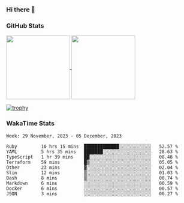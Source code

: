 ### Hi there 👋

### GitHub Stats

<a href="https://github.com/anuraghazra/github-readme-stats">
  <img align="center" height="170px" src="https://github-readme-stats.vercel.app/api/top-langs/?username=tksfjt1024&layout=compact&count_private=true&show_icons=true&show_icons=true&theme=graywhite" />
</a>
<a href="https://github.com/anuraghazra/github-readme-stats">
  <img align="center" height="170px" src="https://github-readme-stats.vercel.app/api?username=tksfjt1024&count_private=true&show_icons=true&show_icons=true&theme=graywhite" />
</a>

[![trophy](https://github-profile-trophy.vercel.app/?username=tksfjt1024)](https://github.com/ryo-ma/github-profile-trophy)

### WakaTime Stats

<!--START_SECTION:waka-->
```text
Week: 29 November, 2023 - 05 December, 2023

Ruby         10 hrs 15 mins  █████████████░░░░░░░░░░░░   52.57 % 
YAML         5 hrs 35 mins   ███████░░░░░░░░░░░░░░░░░░   28.63 % 
TypeScript   1 hr 39 mins    ██░░░░░░░░░░░░░░░░░░░░░░░   08.48 % 
Terraform    59 mins         █▒░░░░░░░░░░░░░░░░░░░░░░░   05.05 % 
Other        23 mins         ▓░░░░░░░░░░░░░░░░░░░░░░░░   02.04 % 
Slim         12 mins         ▒░░░░░░░░░░░░░░░░░░░░░░░░   01.03 % 
Bash         8 mins          ▒░░░░░░░░░░░░░░░░░░░░░░░░   00.74 % 
Markdown     6 mins          ░░░░░░░░░░░░░░░░░░░░░░░░░   00.59 % 
Docker       6 mins          ░░░░░░░░░░░░░░░░░░░░░░░░░   00.57 % 
JSON         3 mins          ░░░░░░░░░░░░░░░░░░░░░░░░░   00.27 % 
```
<!--END_SECTION:waka-->

